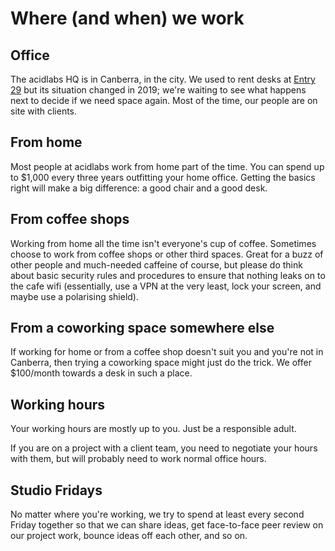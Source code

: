 # Where (and when) we work

## Office

The acidlabs HQ is in Canberra, in the city. We used to rent desks at [Entry 29](http://entry29.org.au/) but its situation changed in 2019; we're waiting to see what happens next to decide if we need space again. Most of the time, our people are on site with clients.

## From home

Most people at acidlabs work from home part of the time. You can spend up to $1,000 every three years outfitting your home office. Getting the basics right will make a big difference: a good chair and a good desk.

## From coffee shops

Working from home all the time isn't everyone's cup of coffee. Sometimes choose to work from coffee shops or other third spaces. Great for a buzz of other people and much-needed caffeine of course, but please do think about basic security rules and procedures to ensure that nothing leaks on to the cafe wifi (essentially, use a VPN at the very least, lock your screen, and maybe use a polarising shield).

## From a coworking space somewhere else

If working for home or from a coffee shop doesn't suit you and you're not in Canberra, then trying a coworking space might just do the trick. We offer $100/month towards a desk in such a place.

## Working hours

Your working hours are mostly up to you. Just be a responsible adult.

If you are on a project with a client team, you need to negotiate your hours with them, but will probably need to work normal office hours.

## Studio Fridays

No matter where you're working, we try to spend at least every second Friday together so that we can share ideas, get face-to-face peer review on our project work, bounce ideas off each other, and so on.
